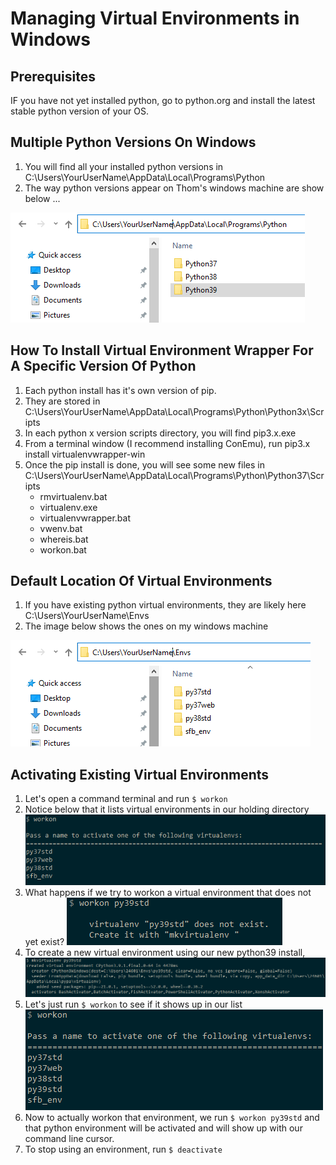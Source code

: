 # Managing Virtual Environments in Windows

## Prerequisites
IF you have not yet installed python, go to python.org and install the latest stable python version of your OS.

## Multiple Python Versions On Windows
1. You will find all your installed python versions in C:\Users\YourUserName\AppData\Local\Programs\Python
2. The way python versions appear on Thom's windows machine are show below ...

![Python Versions On Thom's Machine](Python_Versions.png)

## How To Install Virtual Environment Wrapper For A Specific Version Of Python
1. Each python install has it's own version of pip.
2. They are stored in C:\Users\YourUserName\AppData\Local\Programs\Python\Python3x\Scripts
3. In each python x version scripts directory, you will find pip3.x.exe
4. From a terminal window (I recommend installing ConEmu), run pip3.x install virtualenvwrapper-win
5. Once the pip install is done, you will see some new files in C:\Users\YourUserName\AppData\Local\Programs\Python\Python37\Scripts
    * rmvirtualenv.bat
    * virtualenv.exe
    * virtualenvwrapper.bat
    * vwenv.bat
    * whereis.bat
    * workon.bat

## Default Location Of Virtual Environments
1. If you have existing python virtual environments, they are likely here C:\Users\YourUserName\Envs
2. The image below shows the ones on my windows machine

![Thom's Virtual Environments](Windows_Python_VENVs.png)

## Activating Existing Virtual Environments
1. Let's open a command terminal and run ```$ workon```
2. Notice below that it lists virtual environments in our holding directory
![workon command](workon_command_before.png)
3. What happens if we try to workon a virtual environment that does not yet exist?
![workon non existing env command](workon_venv_name_command.png)
4. To create a new virtual environment using our new python39 install,
![mkvirtualenv command](mkvirtualenv_name.png)
5. Let's just run ```$ workon``` to see if it shows up in our list
![workon command again](workon_command_after.png)
6. Now to actually workon that environment, we run ```$ workon py39std``` and that python environment will be activated and will show up with our command line cursor.
7. To stop using an environment, run ```$ deactivate```
